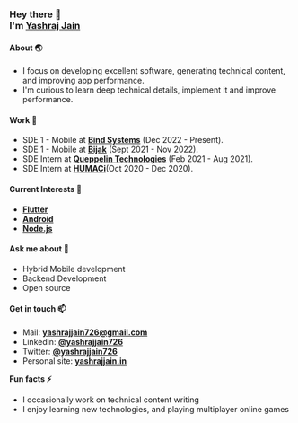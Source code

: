 <h3>
  Hey there 👋<br>
  I'm
  <a href="https://yashrajjain.in/">
   Yashraj Jain
  </a>
</h3>


#### About 🌏
- I focus on developing excellent software, generating technical content, and improving app performance.
- I'm curious to learn deep technical details, implement it and improve performance.
#### Work 🔭
- SDE 1 - Mobile at **[Bind Systems](https://www.bindsystems.com/)** (Dec 2022 - Present).
- SDE 1 - Mobile at **[Bijak](https://www.bijak.in/)** (Sept 2021 - Nov 2022).
- SDE Intern at **[Queppelin Technologies](https://www.queppelin.com/)** (Feb 2021 - Aug 2021).
- SDE Intern at **[HUMACi](https://aiplatform.humaci.com/aiprogram)**(Oct 2020 - Dec 2020).

#### Current Interests 🌱
- **[Flutter](https://flutter.dev/)**
- **[Android](https://developer.android.com/)**
- **[Node.js](https://nodejs.org/en)**

#### Ask me about 💬
- Hybrid Mobile development
- Backend Development
- Open source

#### Get in touch 📫
- Mail: **yashrajjain726@gmail.com**
- Linkedin: **[@yashrajjain726](https://www.linkedin.com/in/yashrajjain726/)**
- Twitter: **[@yashrajjain726](https://twitter.com/yashrajjain726)**
- Personal site: **[yashrajjain.in](https://yashrajjain.in/)**

**Fun facts ⚡**
- I occasionally work on technical content writing
- I enjoy learning new technologies, and playing multiplayer online games


